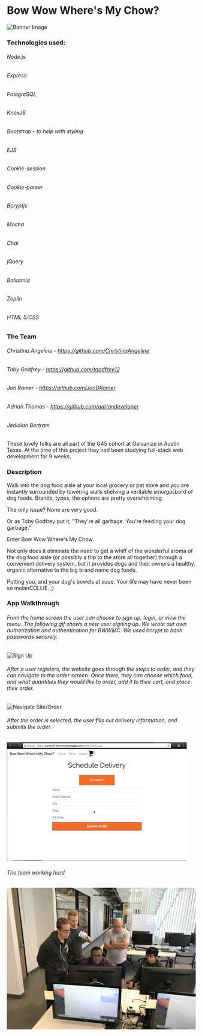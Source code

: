 # Bow Wow Where's My Chow?

![Banner Image](https://github.com/JedidiahBertram/bwwmc/blob/master/assets/screenshots/Banner%20Image.png)

### Technologies used:

###### Node.js
###### Express
###### PostgreSQL
###### KnexJS
###### Bootstrap - to help with styling
###### EJS
###### Cookie-session
###### Cookie-parser
###### Bcryptjs
###### Mocha
###### Chai
###### jQuery
###### Balsamiq
###### Zeplin
###### HTML 5/CSS

### The Team

###### Christina Angeline - https://github.com/ChristinaAngeline
###### Toby Godfrey - https://github.com/tgodfrey12
###### Jon Ramer - https://github.com/JonDRamer
###### Adrian Thomas - https://github.com/adriandeveloper
###### Jedidiah Bertram

These lovely folks are all part of the G45 cohort at Galvanize in Austin Texas.
At the time of this project they had been studying full-stack web development for
9 weeks.


### Description

Walk into the dog food aisle at your local grocery or pet store and you
are instantly surrounded by towering walls shelving a veritable smorgasbord of
dog foods. Brands, types, the options are pretty overwhelming.

The only issue? None are very good.

Or as Toby Godfrey put it, "They're all garbage. You're feeding your dog garbage."

Enter Bow Wow Where's My Chow.

Not only does it eliminate the need to get a whiff of the wonderful aroma of the
dog food aisle (or possibly a trip to the store all together) through a convenient
delivery system, but it provides dogs and their owners a healthy, organic alternative to the big brand name dog foods.

Putting you, and your dog's bowels at ease. Your life may have never been so
melanCOLLIE. ;)


### App Walkthrough

###### From the home screen the user can choose to sign up, login, or view the menu. The following gif shows a new user signing up. We wrote our own authorization and authentication for BWWMC. We used bcrypt to hash passwords securely.

![Sign Up](https://github.com/JedidiahBertram/bwwmc/blob/master/assets/gifs/bwwmc-walkthrough-1.gif)

###### After a user registers, the website goes through the steps to order, and they can navigate to the order screen. Once there, they can choose which food, and what quantities they would like to order, add it to their cart, and place their order.
![Navigate Site/Order](https://github.com/JedidiahBertram/bwwmc/blob/master/assets/gifs/bwwmc-walkthrough-2.gif)

###### After the order is selected, the user fills out delivery information, and submits the order.

![Delivery Info/Place Order](https://github.com/JedidiahBertram/bwwmc/blob/master/assets/gifs/bwwmc-walkthrough-3.gif)

###### The team working hard
![team work](https://github.com/JedidiahBertram/bwwmc/blob/master/assets/screenshots/theTeam.JPG)

